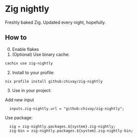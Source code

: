 # Zig nightly

Freshly baked Zig. Updated every night, hopefully.

## How to

0. Enable flakes
1. (Optional) Use binary cache:

```bash
cachix use zig-nightly
```

2. Install to your profile:

```
nix profile install github:chivay/zig-nightly
```

3. Use in your project:

Add new input 
```
  inputs.zig-nightly.url = "github:chivay/zig-nightly";
```

Use package:
```
  zig = zig-nightly.packages.${system}.zig-nightly;
  zig-bin = zig-nightly.packages.${system}.zig-nightly-bin;
```
